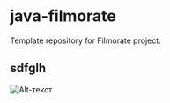 # java-filmorate
Template repository for Filmorate project.
## sdfglh
![Alt-текст]([https://github.com/alexeyakachuk/Probnik/blob/main/Untitled.pdf](https://github.com/alexeyakachuk/Probnik/blob/main/Untitled.png))
